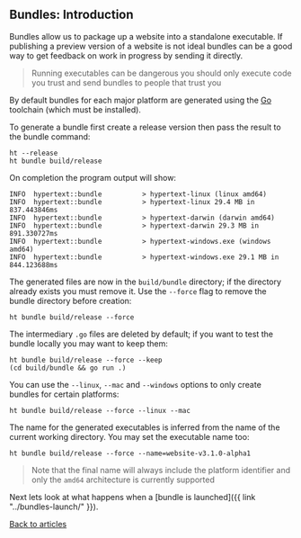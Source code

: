 ## Bundles: Introduction

Bundles allow us to package up a website into a standalone executable. If publishing a preview version of a website is not ideal bundles can be a good way to get feedback on work in progress by sending it directly.

> Running executables can be dangerous you should only execute code you trust and send bundles to people that trust you

By default bundles for each major platform are generated using the [Go][] toolchain (which must be installed).

To generate a bundle first create a release version then pass the result to the bundle command:

```
ht --release
ht bundle build/release
```

On completion the program output will show:

```
INFO  hypertext::bundle          > hypertext-linux (linux amd64)
INFO  hypertext::bundle          > hypertext-linux 29.4 MB in 837.443846ms
INFO  hypertext::bundle          > hypertext-darwin (darwin amd64)
INFO  hypertext::bundle          > hypertext-darwin 29.3 MB in 891.330727ms
INFO  hypertext::bundle          > hypertext-windows.exe (windows amd64)
INFO  hypertext::bundle          > hypertext-windows.exe 29.1 MB in 844.123688ms
```

The generated files are now in the `build/bundle` directory; if the directory already exists you must remove it. Use the `--force` flag to remove the bundle directory before creation:

```
ht bundle build/release --force
```

The intermediary `.go` files are deleted by default; if you want to test the bundle locally you may want to keep them:

```
ht bundle build/release --force --keep
(cd build/bundle && go run .)
```

You can use the `--linux`, `--mac` and `--windows` options to only create bundles for certain platforms:

```
ht bundle build/release --force --linux --mac
```

The name for the generated executables is inferred from the name of the current working directory. You may set the executable name too:

```
ht bundle build/release --force --name=website-v3.1.0-alpha1
```

> Note that the final name will always include the platform identifier and only the `amd64` architecture is currently supported

Next lets look at what happens when a [bundle is launched]({{ link "../bundles-launch/" }}).

[Back to articles](..)

[Go]: https://golang.org/
